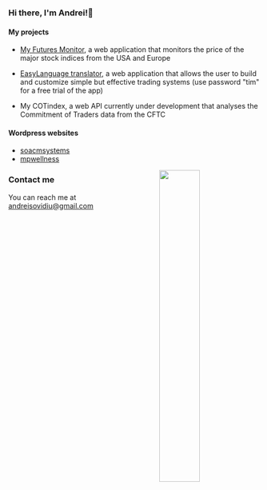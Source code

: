 ### Hi there, I'm Andrei!👋

#### My projects

* <a href="https://project1-production-daee.up.railway.app/" rel="nofollow">My Futures Monitor</a>, a web application that monitors the price of the major stock indices from the USA and Europe

* <a href="https://easylantranslator-production.up.railway.app/login" rel="nofollow">EasyLanguage translator</a>, a web application that allows the user to build and customize simple but effective trading systems (use password "tim" for a free trial of the app)

* My COTindex, a web API currently under development that analyses the Commitment of Traders data from the CFTC 

#### Wordpress websites
* <a href="https://soacmsystems.com/" rel="nofollow">soacmsystems</a>
* <a href="https://mpwellness.net/" rel="nofollow">mpwellness</a>



<img align="right" width="40%" src="https://github-readme-stats.vercel.app/api/top-langs/?username=andreisovidiu&layout=compact&theme=tokyonight"/>


### Contact me
You can reach me at andreisovidiu@gmail.com
